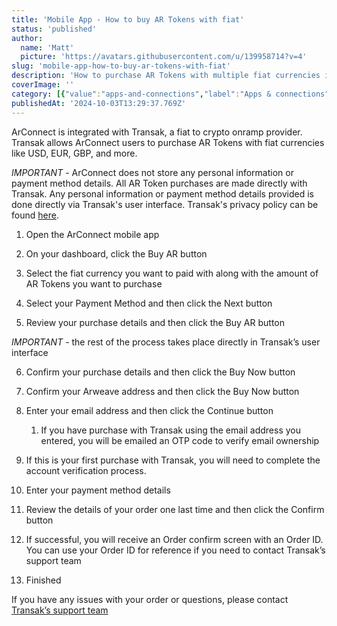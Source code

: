 ```yaml
---
title: 'Mobile App - How to buy AR Tokens with fiat'
status: 'published'
author:
  name: 'Matt'
  picture: 'https://avatars.githubusercontent.com/u/139958714?v=4'
slug: 'mobile-app-how-to-buy-ar-tokens-with-fiat'
description: 'How to purchase AR Tokens with multiple fiat currencies in the ArConnect mobile app'
coverImage: ''
category: [{"value":"apps-and-connections","label":"Apps & connections"},{"label":"Mobile app","value":"mobile-app"}]
publishedAt: '2024-10-03T13:29:37.769Z'
---
```


ArConnect is integrated with Transak, a fiat to crypto onramp provider. Transak allows ArConnect users to purchase AR Tokens with fiat currencies like USD, EUR, GBP, and more.

*IMPORTANT* \- ArConnect does not store any personal information or payment method details. All AR Token purchases are made directly with Transak. Any personal information or payment method details provided is done directly via Transak's user interface. Transak's privacy policy can be found [here](https://transak.com/privacy-policy).

1. Open the ArConnect mobile app

2. On your dashboard, click the Buy AR button

3. Select the fiat currency you want to paid with along with the amount of AR Tokens you want to purchase

4. Select your Payment Method and then click the Next button

5. Review your purchase details and then click the Buy AR button

*IMPORTANT* \- the rest of the process takes place directly in Transak’s user interface

6. Confirm your purchase details and then click the Buy Now button

7. Confirm your Arweave address and then click the Buy Now button

8. Enter your email address and then click the Continue button

    1. If you have purchase with Transak using the email address you entered, you will be emailed an OTP code to verify email ownership

    <!-- -->

9. If this is your first purchase with Transak, you will need to complete the account verification process.

10. Enter your payment method details

11. Review the details of your order one last time and then click the Confirm button

12. If successful, you will receive an Order confirm screen with an Order ID. You can use your Order ID for reference if you need to contact Transak’s support team

13. Finished

If you have any issues with your order or questions, please contact [Transak’s support team](https://support.transak.com/en/collections/3985810-customer-help-center)

